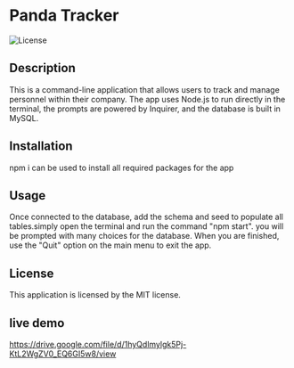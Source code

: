 # Panda Tracker
  ![License](https://img.shields.io/badge/license-MIT-red.svg)

## Description
This is a command-line application that allows users to track and manage personnel within their company. The app uses Node.js to run directly in the terminal, the prompts are powered by Inquirer, and the database is built in MySQL.


## Installation
npm i can be used to install all required packages for the app

## Usage
Once connected to the database, add the schema and seed to populate all tables.simply open the terminal and run the command "npm start". you will be prompted with many choices for the database. When you are finished, use the "Quit" option on the main menu to exit the app. 
## License
  This application is licensed by the MIT license.
## live demo
https://drive.google.com/file/d/1hyQdlmylgk5Pj-KtL2WgZV0_EQ6GI5w8/view

